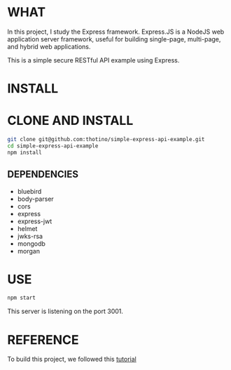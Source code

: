 # WHAT
In this project, I study the Express framework. Express.JS is a NodeJS web application server framework, useful for building single-page, multi-page, and hybrid web applications.


This is a simple secure RESTful API example using Express.

# INSTALL
# CLONE AND INSTALL
```sh
git clone git@github.com:thotino/simple-express-api-example.git
cd simple-express-api-example
npm install
```
## DEPENDENCIES
* bluebird
* body-parser
* cors
* express
* express-jwt
* helmet
* jwks-rsa
* mongodb
* morgan

# USE
```sh
npm start
```
This server is listening on the port 3001.

# REFERENCE
To build this project, we followed this [tutorial](https://auth0.com/blog/node-js-and-express-tutorial-building-and-securing-restful-apis/)